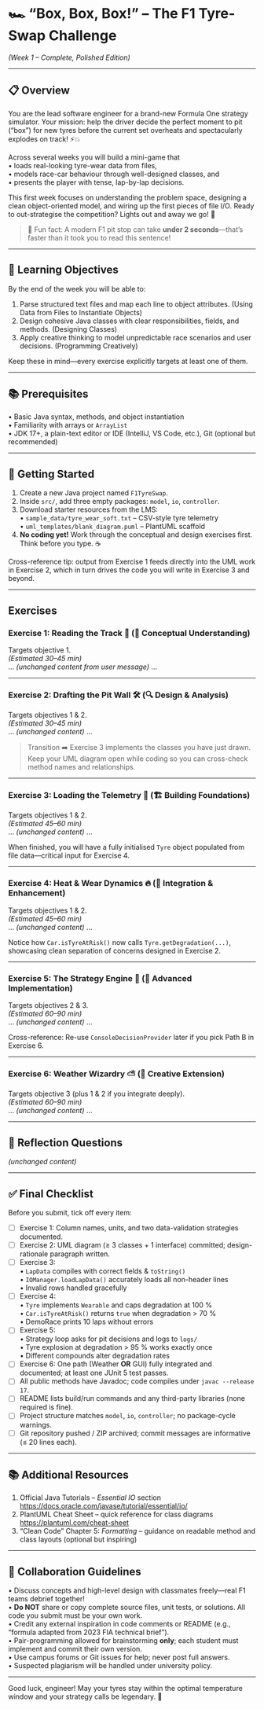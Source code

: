 # 🏎️ “Box, Box, Box!” – The F1 Tyre-Swap Challenge  
*(Week 1 – Complete, Polished Edition)*

---

## 📋 Overview
You are the lead software engineer for a brand-new Formula One strategy simulator. Your mission: help the driver decide the perfect moment to pit (“box”) for new tyres before the current set overheats and spectacularly explodes on track! ⚡️💥

Across several weeks you will build a mini-game that  
• loads real-looking tyre-wear data from files,  
• models race-car behaviour through well-designed classes, and  
• presents the player with tense, lap-by-lap decisions.

This first week focuses on understanding the problem space, designing a clean object-oriented model, and wiring up the first pieces of file I/O. Ready to out-strategise the competition? Lights out and away we go! 🚦

> 🏁 Fun fact: A modern F1 pit stop can take **under 2 seconds**—that’s faster than it took you to read this sentence!

---

## 🎯 Learning Objectives
By the end of the week you will be able to:  
1. Parse structured text files and map each line to object attributes. (Using Data from Files to Instantiate Objects)  
2. Design cohesive Java classes with clear responsibilities, fields, and methods. (Designing Classes)  
3. Apply creative thinking to model unpredictable race scenarios and user decisions. (Programming Creatively)  

Keep these in mind—every exercise explicitly targets at least one of them.

---

## 📚 Prerequisites
• Basic Java syntax, methods, and object instantiation  
• Familiarity with arrays or `ArrayList`  
• JDK 17+, a plain-text editor or IDE (IntelliJ, VS Code, etc.), Git (optional but recommended)

---

## 🚀 Getting Started
1. Create a new Java project named `F1TyreSwap`.  
2. Inside `src/`, add three empty packages: `model`, `io`, `controller`.  
3. Download starter resources from the LMS:  
   • `sample_data/tyre_wear_soft.txt` – CSV-style tyre telemetry  
   • `uml_templates/blank_diagram.puml` – PlantUML scaffold  
4. **No coding yet!** Work through the conceptual and design exercises first. Think before you type. ☕

Cross-reference tip: output from Exercise 1 feeds directly into the UML work in Exercise 2, which in turn drives the code you will write in Exercise 3 and beyond.

---

## Exercises

### Exercise 1: Reading the Track 🏁 (📖 Conceptual Understanding)
Targets objective 1.  
*(Estimated 30–45 min)*  
… *(unchanged content from user message)* …

---

### Exercise 2: Drafting the Pit Wall 🛠️ (🔍 Design & Analysis)
Targets objectives 1 & 2.  
*(Estimated 30–45 min)*  
… *(unchanged content)* …

> Transition ➡️ Exercise 3 implements the classes you have just drawn. Keep your UML diagram open while coding so you can cross-check method names and relationships.

---

### Exercise 3: Loading the Telemetry 📡 (🏗️ Building Foundations)
Targets objectives 1 & 2.  
*(Estimated 45–60 min)*  
… *(unchanged content)* …

When finished, you will have a fully initialised `Tyre` object populated from file data—critical input for Exercise 4.

---

### Exercise 4: Heat & Wear Dynamics 🔥 (🔄 Integration & Enhancement)
Targets objectives 1 & 2.  
*(Estimated 45–60 min)*  
… *(unchanged content)* …

Notice how `Car.isTyreAtRisk()` now calls `Tyre.getDegradation(...)`, showcasing clean separation of concerns designed in Exercise 2.

---

### Exercise 5: The Strategy Engine 🤯 (🚀 Advanced Implementation)
Targets objectives 2 & 3.  
*(Estimated 60–90 min)*  
… *(unchanged content)* …

Cross-reference: Re-use `ConsoleDecisionProvider` later if you pick Path B in Exercise 6.

---

### Exercise 6: Weather Wizardry ⛅️ (🌟 Creative Extension)
Targets objective 3 (plus 1 & 2 if you integrate deeply).  
*(Estimated 60–90 min)*  
… *(unchanged content)* …

---

## 🤔 Reflection Questions
*(unchanged content)*

---

## ✅ Final Checklist
Before you submit, tick off every item:

- [ ] Exercise 1: Column names, units, and two data-validation strategies documented.  
- [ ] Exercise 2: UML diagram (≥ 3 classes + 1 interface) committed; design-rationale paragraph written.  
- [ ] Exercise 3:  
  • `LapData` compiles with correct fields & `toString()`  
  • `IOManager.loadLapData()` accurately loads all non-header lines  
  • Invalid rows handled gracefully  
- [ ] Exercise 4:  
  • `Tyre` implements `Wearable` and caps degradation at 100 %  
  • `Car.isTyreAtRisk()` returns `true` when degradation > 70 %  
  • DemoRace prints 10 laps without errors  
- [ ] Exercise 5:  
  • Strategy loop asks for pit decisions and logs to `logs/`  
  • Tyre explosion at degradation > 95 % works exactly once  
  • Different compounds alter degradation rates  
- [ ] Exercise 6: One path (Weather **OR** GUI) fully integrated and documented; at least one JUnit 5 test passes.  
- [ ] All public methods have Javadoc; code compiles under `javac --release 17`.  
- [ ] README lists build/run commands and any third-party libraries (none required is fine).  
- [ ] Project structure matches `model`, `io`, `controller`; no package-cycle warnings.  
- [ ] Git repository pushed / ZIP archived; commit messages are informative (≤ 20 lines each).  

---

## 📚 Additional Resources
1. Official Java Tutorials – *Essential IO* section  
   https://docs.oracle.com/javase/tutorial/essential/io/  
2. PlantUML Cheat Sheet – quick reference for class diagrams  
   https://plantuml.com/cheat-sheet  
3. “Clean Code” Chapter 5: *Formatting* – guidance on readable method and class layouts (optional but inspiring)

---

## 🤝 Collaboration Guidelines
• Discuss concepts and high-level design with classmates freely—real F1 teams debrief together!  
• **Do NOT** share or copy complete source files, unit tests, or solutions. All code you submit must be your own work.  
• Credit any external inspiration in code comments or README (e.g., “formula adapted from 2023 FIA technical brief”).  
• Pair-programming allowed for brainstorming **only**; each student must implement and commit their own version.  
• Use campus forums or Git issues for help; never post full answers.  
• Suspected plagiarism will be handled under university policy.

---

Good luck, engineer! May your tyres stay within the optimal temperature window and your strategy calls be legendary. 🏁